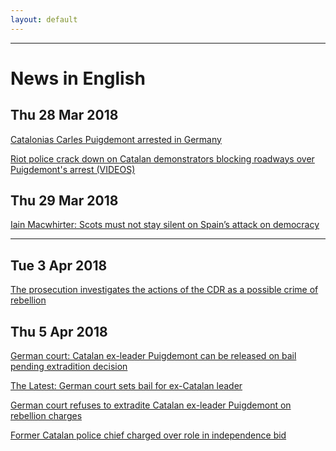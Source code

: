 ```yaml
---
layout: default
---
```


* * *

# News in English

## Thu 28 Mar 2018

[Catalonias Carles Puigdemont arrested in Germany](https://www.politico.com/www.politico.eu/article/carles-puigdemont-catalonia-arrested-germany/?ref=hvper.com&utm_source=hvper.com&utm_medium=website)

[Riot police crack down on Catalan demonstrators blocking roadways over Puigdemont's arrest (VIDEOS)](https://www.rt.com/news/422483-catalonia-clashes-police-protesters/?ref=hvper.com&utm_source=hvper.com&utm_medium=website)

## Thu 29 Mar 2018

[Iain Macwhirter: Scots must not stay silent on Spain’s attack on democracy](http://www.heraldscotland.com/news/16120265.Iain_Macwhirter__Scots_must_not_stay_silent_on_Spain___s_attack_on_democracy/)

* * *

## Tue  3 Apr 2018

[The prosecution investigates the actions of the CDR as a possible crime of rebellion](http://www.turkeytelegraph.com/politics/the-prosecution-investigates-the-actions-of-the-cdr-as-a-possible-crime-of-rebellion-h16888.html)

## Thu  5 Apr 2018

[German court: Catalan ex-leader Puigdemont can be released on bail pending extradition decision](https://www.washingtonpost.com/world/europe/german-court-catalan-ex-leader-puigdemont-can-be-released-on-bail-pending-extradition-decision/2018/04/05/a8a097be-38f2-11e8-af3c-2123715f78df_story.html?ref=hvper.com&utm_source=hvper.com&utm_medium=website)

[The Latest: German court sets bail for ex-Catalan leader](http://abcnews.go.com/International/wireStory/latest-catalan-leader-pens-open-letter-prison-54252041?ref=hvper.com&utm_source=hvper.com&utm_medium=website)

[German court refuses to extradite Catalan ex-leader Puigdemont on rebellion charges](https://www.rt.com/news/423317-catalonias-ex-president-released/?ref=hvper.com&utm_source=hvper.com&utm_medium=website)

[Former Catalan police chief charged over role in independence bid](https://www.theguardian.com/world/2018/apr/05/former-catalan-police-chief-charged-over-role-in-independence-bid)

